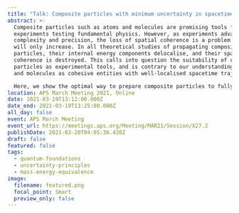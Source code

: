 ```yaml
---
title: "Talk: Composite particles with minimum uncertainty in spacetime"
abstract: >-
  Composite particles such as atoms and molecules are promising tools for future
  experiments testing fundamental physics. However, as experiments advance in
  complexity and precision, the loss of spatial coherence is a problem which
  will only increase. In all theoretical studies of propagating composite
  particles, their internal energy components delocalise, and their spatial
  coherence is destroyed. This calls into question the suitability of composite
  particles as experimental tools, and is contrary to our understanding of atoms
  and molecules as cohesive entities with well-localised spacetime trajectories.

  Here, we show the optimal way to prepare composite particles to fully avoid the delocalization and related loss of spatial coherence. We find the correct approach needed to discuss limitations on the space-time trajectories of composite quantum particles: it requires a new uncertainty principle which includes mass as an operator. We show that the quantum states which minimise the inequality propagate coherently in spacetime, and transform covariantly under boosts. This result highlights the fundamental differences between phase and configuration space for composite particles, while the new minimum uncertainty states will find applications in upcoming precision experimental tests. 
location: APS March Meeting 2021, Online
date: 2021-03-19T13:12:00.000Z
date_end: 2021-03-19T13:25:00.000Z
all_day: false
event: APS March Meeting
event_url: https://meetings.aps.org/Meeting/MAR21/Session/X27.2
publishDate: 2021-03-20T04:05:36.420Z
draft: false
featured: false
tags:
  - quantum-foundations
  - uncertainty-principles
  - mass-energy-equivalence
image:
  filename: featured.png
  focal_point: Smart
  preview_only: false
---
```

